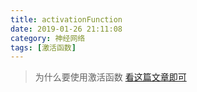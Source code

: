 ```yaml
---
title: activationFunction
date: 2019-01-26 21:11:08
category: 神经网络
tags: [激活函数]
---
```


>为什么要使用激活函数
[看这篇文章即可](https://blog.csdn.net/program_developer/article/details/78704224)

